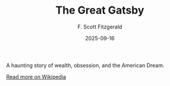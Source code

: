 ﻿---
title: "The Great Gatsby"
author: "F. Scott Fitzgerald"
date: 2025-09-16
rating: 4.5
permalink: /books/gatsby/
---

A haunting story of wealth, obsession, and the American Dream.

[Read more on Wikipedia](https://en.wikipedia.org/wiki/The_Great_Gatsby)
